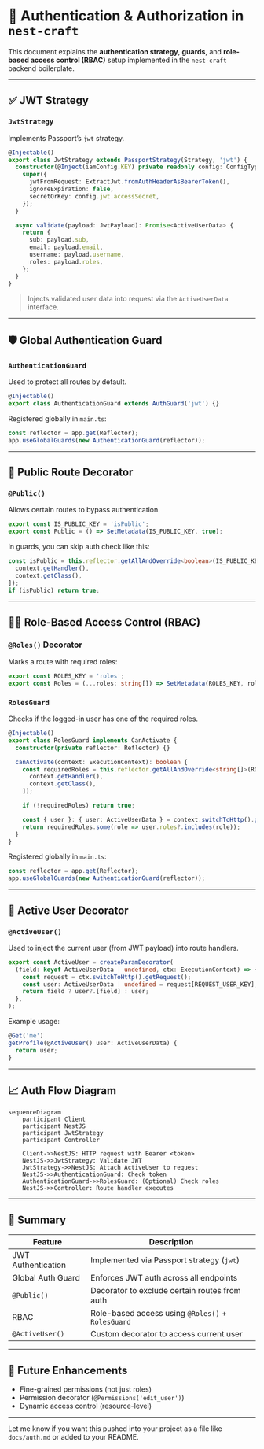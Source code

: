 # 🔐 Authentication & Authorization in `nest-craft`

This document explains the **authentication strategy**, **guards**, and **role-based access control (RBAC)** setup implemented in the `nest-craft` backend boilerplate.

---

## ✅ JWT Strategy

### `JwtStrategy`

Implements Passport’s `jwt` strategy.

```ts
@Injectable()
export class JwtStrategy extends PassportStrategy(Strategy, 'jwt') {
  constructor(@Inject(iamConfig.KEY) private readonly config: ConfigType<typeof iamConfig>) {
    super({
      jwtFromRequest: ExtractJwt.fromAuthHeaderAsBearerToken(),
      ignoreExpiration: false,
      secretOrKey: config.jwt.accessSecret,
    });
  }

  async validate(payload: JwtPayload): Promise<ActiveUserData> {
    return {
      sub: payload.sub,
      email: payload.email,
      username: payload.username,
      roles: payload.roles,
    };
  }
}
```

> Injects validated user data into request via the `ActiveUserData` interface.

---

## 🛡️ Global Authentication Guard

### `AuthenticationGuard`

Used to protect all routes by default.

```ts
@Injectable()
export class AuthenticationGuard extends AuthGuard('jwt') {}
```

Registered globally in `main.ts`:

```ts
const reflector = app.get(Reflector);
app.useGlobalGuards(new AuthenticationGuard(reflector));
```

---

## 🚪 Public Route Decorator

### `@Public()`

Allows certain routes to bypass authentication.

```ts
export const IS_PUBLIC_KEY = 'isPublic';
export const Public = () => SetMetadata(IS_PUBLIC_KEY, true);
```

In guards, you can skip auth check like this:

```ts
const isPublic = this.reflector.getAllAndOverride<boolean>(IS_PUBLIC_KEY, [
  context.getHandler(),
  context.getClass(),
]);
if (isPublic) return true;
```

---

## 🧑‍🏬 Role-Based Access Control (RBAC)

### `@Roles()` Decorator

Marks a route with required roles:

```ts
export const ROLES_KEY = 'roles';
export const Roles = (...roles: string[]) => SetMetadata(ROLES_KEY, roles);
```

### `RolesGuard`

Checks if the logged-in user has one of the required roles.

```ts
@Injectable()
export class RolesGuard implements CanActivate {
  constructor(private reflector: Reflector) {}

  canActivate(context: ExecutionContext): boolean {
    const requiredRoles = this.reflector.getAllAndOverride<string[]>(ROLES_KEY, [
      context.getHandler(),
      context.getClass(),
    ]);

    if (!requiredRoles) return true;

    const { user }: { user: ActiveUserData } = context.switchToHttp().getRequest();
    return requiredRoles.some(role => user.roles?.includes(role));
  }
}
```
Registered globally in `main.ts`:

```ts
const reflector = app.get(Reflector);
app.useGlobalGuards(new AuthenticationGuard(reflector));
```


---

## 👤 Active User Decorator

### `@ActiveUser()`

Used to inject the current user (from JWT payload) into route handlers.

```ts
export const ActiveUser = createParamDecorator(
  (field: keyof ActiveUserData | undefined, ctx: ExecutionContext) => {
    const request = ctx.switchToHttp().getRequest();
    const user: ActiveUserData | undefined = request[REQUEST_USER_KEY];
    return field ? user?.[field] : user;
  },
);
```

Example usage:

```ts
@Get('me')
getProfile(@ActiveUser() user: ActiveUserData) {
  return user;
}
```

---

## 📈 Auth Flow Diagram

```mermaid
sequenceDiagram
    participant Client
    participant NestJS
    participant JwtStrategy
    participant Controller

    Client->>NestJS: HTTP request with Bearer <token>
    NestJS->>JwtStrategy: Validate JWT
    JwtStrategy->>NestJS: Attach ActiveUser to request
    NestJS->>AuthenticationGuard: Check token
    AuthenticationGuard->>RolesGuard: (Optional) Check roles
    NestJS->>Controller: Route handler executes
```

---

## 📝 Summary

| Feature            | Description                                       |
| ------------------ | ------------------------------------------------- |
| JWT Authentication | Implemented via Passport strategy (`jwt`)         |
| Global Auth Guard  | Enforces JWT auth across all endpoints            |
| `@Public()`        | Decorator to exclude certain routes from auth     |
| RBAC               | Role-based access using `@Roles()` + `RolesGuard` |
| `@ActiveUser()`    | Custom decorator to access current user           |

---

## 📌 Future Enhancements

* Fine-grained permissions (not just roles)
* Permission decorator (`@Permissions('edit_user')`)
* Dynamic access control (resource-level)

---

Let me know if you want this pushed into your project as a file like `docs/auth.md` or added to your README.
